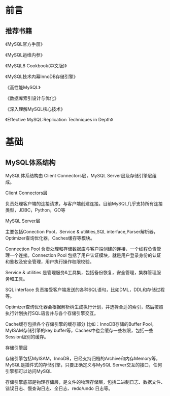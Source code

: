 # 前言

## 推荐书籍

《MySQL官方手册》

《MySQL运维内参》

《MySQL8 Cookbook(中文版)》

《MySQL技术内幕InnoDB存储引擎》

《高性能MySQL》

《数据库索引设计与优化》

《深入理解MySQL核心技术》

《Effective MySQL:Replication Techniques in Depth》





# 基础

## MySQL体系结构

MySQL体系结构由 Client Connectors层，MySQL Server层及存储引擎层组成。

Client Connectors层

负责处理客户端的连接请求，与客户端创建连接。目前MySQL几乎支持所有连接类型，JDBC，Python，GO等

MySQL Server层

主要包括Conection Pool，Service & utilities,SQL interface,Parser解析器，Optimizer查询优化器，Caches缓存等模块。



Connection Pool 负责处理和存储数据库与客户端创建的连接，一个线程负责管理一个连接。Connection Pool 包括了用户认证模块，就是用户登录身份的认证和鉴权及安全管理，用户执行操作权限校验。

Service & utilities 是管理服务&工具集，包括备份恢复，安全管理，集群管理服务和工具。

SQL interface 负责接受客户端发送的各种SQL语句，比如DML，DDL和存储过程等。

Optimizer查询优化器会根据解析树生成执行计划，并选择合适的索引，然后按照执行计划执行SQL语言并与各个存储引擎交互。

Cache缓存包括各个存储引擎的缓存部分 比如：InnoDB存储的Buffer Pool，MyISAM存储引擎的key buffer等，Caches中也会缓存一些权限，包括一些Session级别的缓存。

存储引擎层

存储引擎包括MyISAM，InnoDB，已经支持归档的Archive和内存Memory等，MySQL是插件式的存储引擎，只要正确定义与MySQL Server交互的接口，任何引擎都可以访问MySQL

存储引擎底部是物理存储层，是文件的物理存储层，包括二进制日志、数据文件、错误日志、慢查询日志、全日志、redo/undo 日志等。







